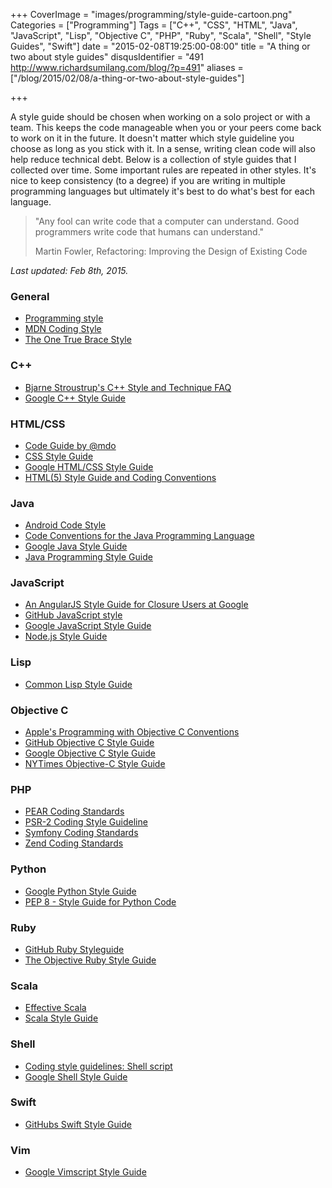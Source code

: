 +++
CoverImage = "images/programming/style-guide-cartoon.png"
Categories = ["Programming"]
Tags = ["C++", "CSS", "HTML", "Java", "JavaScript", "Lisp", "Objective C", "PHP", "Ruby", "Scala", "Shell", "Style Guides", "Swift"]
date = "2015-02-08T19:25:00-08:00"
title = "A thing or two about style guides"
disqusIdentifier = "491 http://www.richardsumilang.com/blog/?p=491"
aliases = ["/blog/2015/02/08/a-thing-or-two-about-style-guides"]

+++

A style guide should be chosen when working on a solo project or with a team.
This keeps the code manageable when you or your peers come back to work on it in
the future. It doesn't matter which style guideline you choose as long as you
stick with it. In a sense, writing clean code will also help reduce technical
debt. Below is a collection of style guides that I collected over time. Some
important rules are repeated in other styles. It's nice to keep consistency (to
a degree) if you are writing in multiple programming languages but ultimately
it's best to do what's best for each language.

> "Any fool can write code that a computer can understand.
> Good programmers write code that humans can understand."
>
> Martin Fowler, Refactoring: Improving the Design of Existing Code

<!--more-->

*Last updated: Feb 8th, 2015.*

### General
- [Programming style][general1]
- [MDN Coding Style][general2]
- [The One True Brace Style][general3]

### C++
- [Bjarne Stroustrup's C++ Style and Technique FAQ][cpp1]
- [Google C++ Style Guide][cpp2]

### HTML/CSS
- [Code Guide by @mdo][html/css1]
- [CSS Style Guide][html/css2]
- [Google HTML/CSS Style Guide][html/css3]
- [HTML(5) Style Guide and Coding Conventions][html/css4]

### Java
- [Android Code Style][java1]
- [Code Conventions for the Java Programming Language][java2]
- [Google Java Style Guide][java3]
- [Java Programming Style Guide][java4]

### JavaScript
- [An AngularJS Style Guide for Closure Users at Google][js1]
- [GitHub JavaScript style][js2]
- [Google JavaScript Style Guide][js3]
- [Node.js Style Guide][js4]

### Lisp
- [Common Lisp Style Guide][lisp1]

### Objective C
- [Apple's Programming with Objective C Conventions][objc1]
- [GitHub Objective C Style Guide][objc2]
- [Google Objective C Style Guide][objc3]
- [NYTimes Objective-C Style Guide][objc4]

### PHP
- [PEAR Coding Standards][php1]
- [PSR-2 Coding Style Guideline][php2]
- [Symfony Coding Standards][php3]
- [Zend Coding Standards][php4]

### Python
- [Google Python Style Guide][python1]
- [PEP 8 - Style Guide for Python Code][python2]

### Ruby
- [GitHub Ruby Styleguide][ruby1]
- [The Objective Ruby Style Guide][ruby2]

### Scala
- [Effective Scala][scala1]
- [Scala Style Guide][scala2]

### Shell
- [Coding style guidelines: Shell script][shell1]
- [Google Shell Style Guide][shell2]

### Swift
- [GitHubs Swift Style Guide][swift1]

### Vim
- [Google Vimscript Style Guide][vim1]

[general1]: https://en.wikipedia.org/wiki/Programming_style "Programming style"
[general2]: https://developer.mozilla.org/en-US/docs/Mozilla/Developer_guide/Coding_Style "MDN Coding Style"
[general3]: https://www.komputado.com/eseoj/1tbs.htm "The One True Brace Style"

[cpp1]: https://www.stroustrup.com/bs_faq2.html "Bjarne Stroustrup's C++ Style and Technique FAQ"
[cpp2]: https://google-styleguide.googlecode.com/svn/trunk/cppguide.html "Google C++ Style Guide"

[html/css1]: https://codeguide.co/ "Code Guide by @mdo"
[html/css2]: https://github.com/styleguide/css "CSS Style Guide"
[html/css3]: https://google-styleguide.googlecode.com/svn/trunk/htmlcssguide.xml "Google HTML/CSS Style Guide"
[html/css4]: https://www.w3schools.com/html/html5_syntax.asp "HTML(5) Style Guide and Coding Conventions"

[java1]: https://source.android.com/source/code-style.html "Android Code Style"
[java2]: https://www.oracle.com/technetwork/java/codeconvtoc-136057.html "Code Conventions for the Java Programming Language"
[java3]: https://google-styleguide.googlecode.com/svn/trunk/javaguide.html "Google Java Style Guide"
[java4]: https://www.javaranch.com/style.jsp "Java Programming Style Guide"

[js1]: https://google-styleguide.googlecode.com/svn/trunk/angularjs-google-style.html "An AngularJS Style Guide for Closure Users at Google"
[js2]: https://github.com/styleguide/javascript "GitHub JavaScript style"
[js3]: https://google-styleguide.googlecode.com/svn/trunk/javascriptguide.xml "Google JavaScript Style Guide"
[js4]: https://github.com/felixge/node-style-guide "Node.js Style Guide"

[lisp1]: https://google-styleguide.googlecode.com/svn/trunk/lispguide.xml "Common Lisp Style Guide"

[objc1]: https://developer.apple.com/library/ios/documentation/Cocoa/Conceptual/ProgrammingWithObjectiveC/Conventions/Conventions.html "Apple's Programming with Objective C Conventions"
[objc2]: https://github.com/github/objective-c-style-guide "GitHub Objective C Style Guide"
[objc3]: https://google-styleguide.googlecode.com/svn/trunk/objcguide.xml "Google Objective C Style Guide"
[objc4]: https://github.com/NYTimes/objective-c-style-guide "NYTimes Objective-C Style Guide"

[php1]: https://pear.php.net/manual/en/standards.php "PEAR Coding Standards"
[php2]: https://www.php-fig.org/psr/psr-2/ "PSR-2 Coding Style Guideline"
[php3]: https://symfony.com/doc/current/contributing/code/standards.html "Symfony Coding Standards"
[php4]: https://framework.zend.com/manual/1.12/en/coding-standard.html "Zend Coding Standards"

[python1]: https://google-styleguide.googlecode.com/svn/trunk/pyguide.html "Google Python Style Guide"
[python2]: https://www.python.org/dev/peps/pep-0008/ "PEP 8 - Style Guide for Python Code"

[ruby1]: https://github.com/styleguide/ruby "GitHub Ruby Styleguide"
[ruby2]: https://github.com/bestie/objective-ruby-style-guide "The Objective Ruby Style Guide"

[scala1]: https://twitter.github.io/effectivescala/ "Effective Scala"
[scala2]: https://docs.scala-lang.org/style/ "Scala Style Guide"

[shell1]: https://www.inquisitor.ru/doc/coding-style-shell.html "Coding style guidelines: Shell script"
[shell2]: https://google-styleguide.googlecode.com/svn/trunk/shell.xml "Google Shell Style Guide"

[swift1]: https://github.com/github/swift-style-guide "GitHubs Swift Style Guide"

[vim1]: https://google-styleguide.googlecode.com/svn/trunk/vimscriptguide.xml "Google Vimscript Style Guide"

